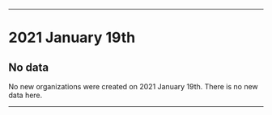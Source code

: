 
***

# 2021 January 19th

## No data

No new organizations were created on 2021 January 19th. There is no new data here.

***
